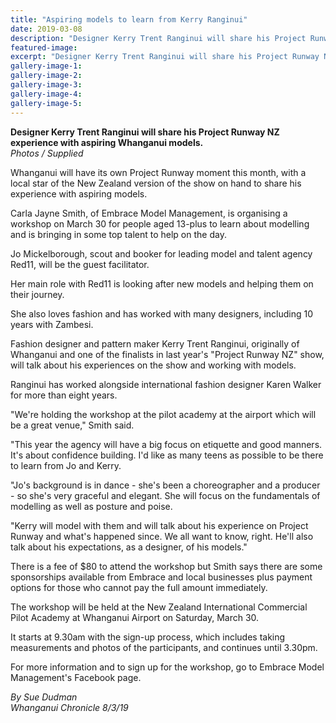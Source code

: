 ```yaml
---
title: "Aspiring models to learn from Kerry Ranginui"
date: 2019-03-08
description: "Designer Kerry Trent Ranginui will share his Project Runway NZ experience with aspiring Whanganui models..."
featured-image: 
excerpt: "Designer Kerry Trent Ranginui will share his Project Runway NZ experience with aspiring Whanganui models."
gallery-image-1: 
gallery-image-2: 
gallery-image-3: 
gallery-image-4: 
gallery-image-5: 
---
```


<p><strong>Designer Kerry Trent Ranginui will share his Project Runway NZ experience with aspiring Whanganui models.<br /></strong><em>Photos / Supplied</em></p>
<p class="element element-paragraph">Whanganui will have its own Project Runway moment this month, with a local star of the New Zealand version of the show on hand to share his experience with aspiring models.</p>
<p class="element element-paragraph">Carla Jayne Smith, of Embrace Model Management, is organising a workshop on March 30 for people aged 13-plus to learn about modelling and is bringing in some top talent to help on the day.</p>
<p class="element element-paragraph">Jo Mickelborough, scout and booker for leading model and talent agency Red11, will be the guest facilitator.</p>
<p class="element element-paragraph">Her main role with Red11 is looking after new models and helping them on their journey.</p>
<p class="element element-paragraph">She also loves fashion and has worked with many designers, including 10 years with Zambesi.</p>
<p class="element element-paragraph">Fashion designer and pattern maker Kerry Trent Ranginui, originally of Whanganui and one of the finalists in last year's "Project Runway NZ" show, will talk about his experiences on the show and working with models.</p>
<p class="element element-paragraph">Ranginui has worked alongside international fashion designer Karen Walker for more than eight years.</p>
<p class="element element-paragraph">"We're holding the workshop at the pilot academy at the airport which will be a great venue," Smith said.</p>
<p class="element element-paragraph">"This year the agency will have a big focus on etiquette and good manners. It's about confidence building. I'd like as many teens as possible to be there to learn from Jo and Kerry.</p>
<p class="element element-paragraph">"Jo's background is in dance - she's been a choreographer and a producer - so she's very graceful and elegant. She will focus on the fundamentals of modelling as well as posture and poise.</p>
<p class="element element-paragraph">"Kerry will model with them and will talk about his experience on Project Runway and what's happened since. We all want to know, right. He'll also talk about his expectations, as a designer, of his models."</p>
<p class="element element-paragraph">There is a fee of $80 to attend the workshop but Smith says there are some sponsorships available from Embrace and local businesses plus payment options for those who cannot pay the full amount immediately.</p>
<p class="element element-paragraph">The workshop will be held at the New Zealand International Commercial Pilot Academy at Whanganui Airport on Saturday, March 30.</p>
<p class="element element-paragraph">It starts at 9.30am with the sign-up process, which includes taking measurements and photos of the participants, and continues until 3.30pm.</p>
<p class="element element-paragraph">For more information and to sign up for the workshop, go to Embrace Model Management's Facebook page.</p>
<p class="element element-paragraph"><em>By Sue Dudman</em><br /><em>Whanganui Chronicle 8/3/19</em></p>

